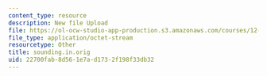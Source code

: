 ```yaml
---
content_type: resource
description: New file Upload
file: https://ol-ocw-studio-app-production.s3.amazonaws.com/courses/12-811-tropical-meteorology-spring-2011/22700fab8d561e7ad1732f198f33db32_sounding.in.orig
file_type: application/octet-stream
resourcetype: Other
title: sounding.in.orig
uid: 22700fab-8d56-1e7a-d173-2f198f33db32
---
```

